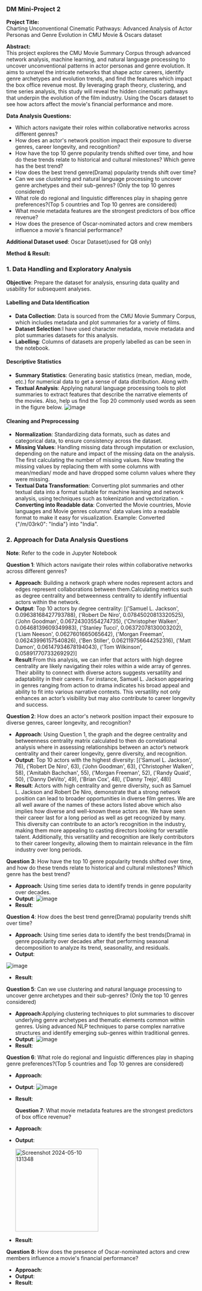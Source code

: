 ### DM Mini-Project 2

**Project Title:**  
Charting Unconventional Cinematic Pathways: Advanced Analysis of Actor Personas and Genre Evolution in CMU Movie & Oscars dataset

**Abstract:**  
This project explores the CMU Movie Summary Corpus through advanced network analysis, machine learning, and natural language processing to uncover unconventional patterns in actor personas and genre evolution. It aims to unravel the intricate networks that shape actor careers, identify genre archetypes and evolution trends, and find the features which impact the box office revenue most. By leveraging graph theory, clustering, and time series analysis, this study will reveal the hidden cinematic pathways that underpin the evolution of the film industry. Using the Oscars dataset to see how actors affect the movie's financial performance and more.

**Data Analysis Questions:** 
- Which actors navigate their roles within collaborative networks across different genres?
- How does an actor's network position impact their exposure to diverse genres, career longevity, and recognition?
- How have the top 10 genre popularity trends shifted over time, and how do these trends relate to historical and cultural milestones? Which genre has the best trend?
- How does the best trend genre(Drama) popularity trends shift over time?
- Can we use clustering and natural language processing to uncover genre archetypes and their sub-genres? (Only the top 10 genres considered)
- What role do regional and linguistic differences play in shaping genre preferences?(Top 5 countries and Top 10 genres are considered)
- What movie metadata features are the strongest predictors of box office revenue?  
- How does the presence of Oscar-nominated actors and crew members influence a movie's financial performance?
  
**Additional Dataset used**: Oscar Dataset(used for Q8 only)

**Method & Result:**  
### 1. Data Handling and Exploratory Analysis

**Objective**: Prepare the dataset for analysis, ensuring data quality and usability for subsequent analyses.

#### Labelling and Data Identification
- **Data Collection**: Data is sourced from the CMU Movie Summary Corpus, which includes metadata and plot summaries for a variety of films.
- **Dataset Selection**:I have used character metadata, movie metadata and plot summaries datasets for this analysis.
- **Labelling**: Columns of datasets are properly labelled as can be seen in the notebook.

#### Descriptive Statistics
- **Summary Statistics**: Generating basic statistics (mean, median, mode, etc.) for numerical data to get a sense of data distribution. Along with 
- **Textual Analysis**: Applying natural language processing tools to plot summaries to extract features that describe the narrative elements of the movies. Also, help us find the Top 20 commonly used words as seen in the figure below.
  ![image](https://github.com/Vaibhavchopra1/DM-Project/assets/70208602/0bfa4c4e-2a1a-4dd6-aa3a-dd046efc5721)
  
#### Cleaning and Preprocessing
- **Normalization**: Standardizing data formats, such as dates and categorical data, to ensure consistency across the dataset.
- **Missing Values**: Handling missing data through imputation or exclusion, depending on the nature and impact of the missing data on the analysis. The first calculating the number of missing values. Now treating the missing values by replacing them with some columns with mean/median/ mode and have dropped some column values where they were missing.
- **Textual Data Transformation**: Converting plot summaries and other textual data into a format suitable for machine learning and network analysis, using techniques such as tokenization and vectorization.
-**Converting into Readable data**: Converted the Movie countries, Movie languages and Movie genres columns' data values into a readable format to make it easy for visualization. Example: Converted {"/m/03rk0": "India"} into "India".

### 2. Approach for Data Analysis Questions
**Note**: Refer to the code in Jupyter Notebook

**Question 1**: Which actors navigate their roles within collaborative networks across different genres?
- **Approach**: Building a network graph where nodes represent actors and edges represent collaborations between them.Calculating metrics such as degree centrality and betweenness centrality to identify influential actors within the network.
- **Output**:
     Top 10 actors by degree centrality:
  [('Samuel L. Jackson', 0.09638168427793788), ('Robert De Niro', 0.07845020813320525), ('John Goodman', 0.06724303554274735), ('Christopher Walken', 0.06468139609349983), ('Stanley Tucci', 0.06372078130003202), ('Liam Neeson', 0.0627601665065642), ('Morgan Freeman', 0.06243996157540826), ('Ben Stiller', 0.062119756644252316), ('Matt Damon', 0.06147934678194043), ('Tom Wilkinson', 0.05891770733269292)]
- **Result**:From this analysis, we can infer that actors with high degree centrality are likely navigating their roles within a wide array of genres. Their ability to connect with diverse actors suggests versatility and adaptability in their careers. For instance, Samuel L. Jackson appearing in genres ranging from action to drama indicates his broad appeal and ability to fit into various narrative contexts. This versatility not only enhances an actor’s visibility but may also contribute to career longevity and success.

**Question 2**: How does an actor's network position impact their exposure to diverse genres, career longevity, and recognition?
- **Approach**: Using Question 1, the graph and the degree centrality and betweenness centrality matrix calculated to then do correlational analysis where in assessing relationships between an actor’s network centrality and their career longevity, genre diversity, and recognition.
- **Output**:
     Top 10 actors with the highest diversity:
  [('Samuel L. Jackson', 76), ('Robert De Niro', 63), ('John Goodman', 63), ('Christopher Walken', 58), ('Amitabh Bachchan', 55), ('Morgan Freeman', 52), ('Randy Quaid', 50), ('Danny DeVito', 49), ('Brian Cox', 48), ('Danny Trejo', 48)]
- **Result**: Actors with high centrality and genre diversity, such as Samuel L. Jackson and Robert De Niro, demonstrate that a strong network position can lead to broader opportunities in diverse film genres. We are all well aware of the names of these actors listed above which also implies how diverse and well-known these actors are. We have seen their career last for a long period as well as get recognized by many. This diversity can contribute to an actor’s recognition in the industry, making them more appealing to casting directors looking for versatile talent. Additionally, this versatility and recognition are likely contributors to their career longevity, allowing them to maintain relevance in the film industry over long periods.


**Question 3**: How have the top 10 genre popularity trends shifted over time, and how do these trends relate to historical and cultural milestones? Which genre has the best trend?
- **Approach**: Using time series data to identify trends in genre popularity over decades.
- **Output**:
 ![image](https://github.com/Vaibhavchopra1/DM-Project/assets/70208602/c5aee902-edce-4e77-b733-dadf42c37fe6)
- **Result**:

**Question 4**: How does the best trend genre(Drama) popularity trends shift over time?
- **Approach**: Using time series data to identify the best trends(Drama) in genre popularity over decades after that performing seasonal decomposition to analyze its trend, seasonality, and residuals.
- **Output**:
  
![image](https://github.com/Vaibhavchopra1/DM-Project/assets/70208602/11e937a3-2d36-4143-9edc-5ef7031a6814)
- **Result**:

**Question 5**: Can we use clustering and natural language processing to uncover genre archetypes and their sub-genres? (Only the top 10 genres considered)
- **Approach**:Applying clustering techniques to plot summaries to discover underlying genre archetypes and thematic elements common within genres. Using advanced NLP techniques to parse complex narrative structures and identify emerging sub-genres within traditional genres.
- **Output**:
![image](https://github.com/Vaibhavchopra1/DM-Project/assets/70208602/1ff23a91-397f-43c0-81a6-67756652e80a)
- **Result**:


**Question 6**: What role do regional and linguistic differences play in shaping genre preferences?(Top 5 countries and Top 10 genres are considered)
- **Approach**: 
- **Output**:
![image](https://github.com/Vaibhavchopra1/DM-Project/assets/70208602/a1ccd638-fa27-4620-b3a0-3c5ed8789c00)
- **Result**:

  **Question 7**: What movie metadata features are the strongest predictors of box office revenue?
- **Approach**: 
- **Output**:
  
  <img width="220" alt="Screenshot 2024-05-10 131348" src="https://github.com/Vaibhavchopra1/DM-Project/assets/70208602/fea7dcb2-3a70-4206-b8fe-9cc6464aa32c">

- **Result**:

**Question 8**: How does the presence of Oscar-nominated actors and crew members influence a movie's financial performance?
- **Approach**: 
- **Output**:
- **Result**:
